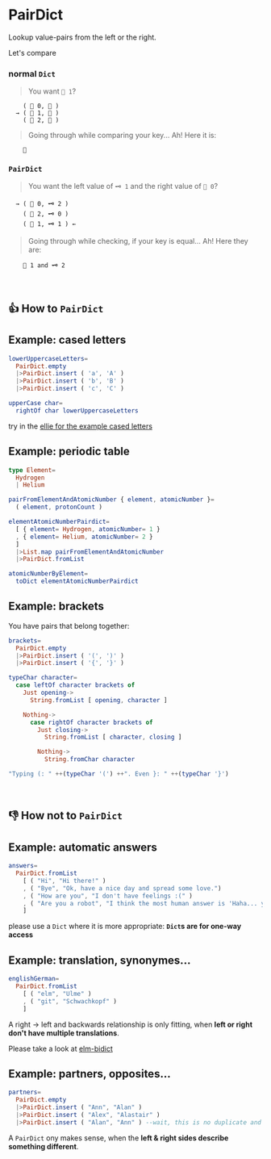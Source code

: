 # PairDict
Lookup value-pairs from the left or the right.

Let's compare


### normal `Dict`

> You want `🔑 1`?

        ( 🔑 0, 🌳 )
      → ( 🔑 1, 🍐 )
        ( 🔑 2, 🍐 )

> Going through while comparing your key... Ah! Here it is:

        🍐

### `PairDict`

> You want the left value of `🗝️ 1` and the right value of `🔑 0`?

      → ( 🔑 0, 🗝️ 2 )
        ( 🔑 2, 🗝️ 0 )
        ( 🔑 1, 🗝️ 1 ) ←

> Going through while checking, if your key is equal... Ah! Here they are:

        🔑 1 and 🗝️ 2

&nbsp;


## 👍 How to `PairDict`

## Example: cased letters
```elm
lowerUppercaseLetters=
  PairDict.empty
  |>PairDict.insert ( 'a', 'A' )
  |>PairDict.insert ( 'b', 'B' )
  |>PairDict.insert ( 'c', 'C' )

upperCase char=
  rightOf char lowerUppercaseLetters
```
try in the [ellie for the example cased letters](https://ellie-app.com/bPdTNBJ3XSya1)

## Example: periodic table

```elm
type Element=
  Hydrogen
  | Helium

pairFromElementAndAtomicNumber { element, atomicNumber }=
  ( element, protonCount )

elementAtomicNumberPairdict=
  [ { element= Hydrogen, atomicNumber= 1 }
  , { element= Helium, atomicNumber= 2 }
  ]
  |>List.map pairFromElementAndAtomicNumber
  |>PairDict.fromList

atomicNumberByElement=
  toDict elementAtomicNumberPairdict
```

## Example: brackets
You have pairs that belong together:
```elm
brackets=
  PairDict.empty
  |>PairDict.insert ( '(', ')' )
  |>PairDict.insert ( '{', '}' )

typeChar character=
  case leftOf character brackets of
    Just opening->
      String.fromList [ opening, character ]

    Nothing->
      case rightOf character brackets of
        Just closing->
          String.fromList [ character, closing ]

        Nothing->
          String.fromChar character

"Typing (: " ++(typeChar '(') ++". Even }: " ++(typeChar '}')
```
&nbsp;


## 👎 How not to `PairDict`

## Example: automatic answers
```elm
answers=
  PairDict.fromList
    [ ( "Hi", "Hi there!" )
    , ( "Bye", "Ok, have a nice day and spread some love.")
    , ( "How are you", "I don't have feelings :(" )
    , ( "Are you a robot", "I think the most human answer is 'Haha... yes'" )
    ]
```
please use a `Dict` where it is more appropriate: **`Dict`s are for one-way access**

## Example: translation, synonymes...
```elm
englishGerman=
  PairDict.fromList
    [ ( "elm", "Ulme" )
    , ( "git", "Schwachkopf" )
    ]
```
A right → left and backwards relationship is only fitting,
when **left or right don't have multiple translations**.

Please take a look at [elm-bidict](https://github.com/Janiczek/elm-bidict)

## Example: partners, opposites...
```elm
partners=
  PairDict.empty
  |>PairDict.insert ( "Ann", "Alan" )
  |>PairDict.insert ( "Alex", "Alastair" )
  |>PairDict.insert ( "Alan", "Ann" ) --wait, this is no duplicate and gets inserted?
```
A `PairDict` ony makes sense, when the **left & right sides describe something different**.
